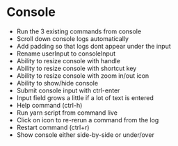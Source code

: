 
# Console

- Run the 3 existing commands from console
- Scroll down console logs automatically
- Add padding so that logs dont appear under the input
- Rename userInput to consoleInput
- Ability to resize console with handle
- Ability to resize console with shortcut key
- Ability to resize console with zoom in/out icon
- Ability to show/hide console
- Submit console input with ctrl-enter
- Input field grows a little if a lot of text is entered
- Help command (ctrl-h)
- Run yarn script from command live
- Click on icon to re-rerun a command from the log
- Restart command (ctrl+r)
- Show console either side-by-side or under/over